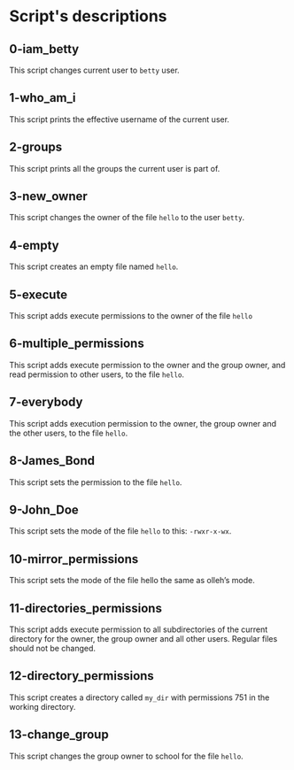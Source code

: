 # Script's descriptions

## 0-iam_betty
This script changes current user to `betty` user.

## 1-who_am_i
This script prints the effective username of the current user.

## 2-groups
This script prints all the groups the current user is part of.

## 3-new_owner
This script changes the owner of the file `hello` to the user `betty`.

## 4-empty
This script creates an empty file named `hello`.

## 5-execute
This script adds execute permissions to the owner of the file `hello`

## 6-multiple_permissions
This script adds execute permission to the owner and the group owner, and read permission to other users, to the file `hello`.

## 7-everybody
This script adds execution permission to the owner, the group owner and the other users, to the file `hello`.

## 8-James_Bond
This script sets the permission to the file `hello`.

## 9-John_Doe
This script sets the mode of the file `hello` to this: `-rwxr-x-wx`.

## 10-mirror_permissions
This script sets the mode of the file hello the same as olleh’s mode.

## 11-directories_permissions
This script adds execute permission to all subdirectories of the current directory for the owner, the group owner and all other users. Regular files should not be changed.

## 12-directory_permissions
This script creates a directory called `my_dir` with permissions 751 in the working directory.

## 13-change_group
This script changes the group owner to school for the file `hello`.

